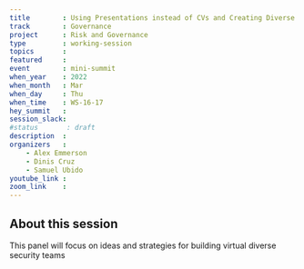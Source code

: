 ```yaml
---
title        : Using Presentations instead of CVs and Creating Diverse Security Teams
track        : Governance
project      : Risk and Governance
type         : working-session
topics       :
featured     :
event        : mini-summit
when_year    : 2022
when_month   : Mar
when_day     : Thu
when_time    : WS-16-17
hey_summit   : 
session_slack:
#status       : draft
description  :
organizers   :
    - Alex Emmerson
    - Dinis Cruz
    - Samuel Ubido 
youtube_link : 
zoom_link    : 
---
```


## About this session

This panel will focus on ideas and strategies 
for building virtual diverse security teams

